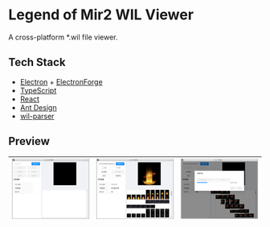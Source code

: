 # Legend of Mir2 WIL Viewer

A cross-platform *.wil file viewer.

## Tech Stack

- [Electron](https://www.electronjs.org/) + [ElectronForge](https://electronforge.io/)
- [TypeScript](https://www.typescriptlang.org/)
- [React](https://reactjs.org/)
- [Ant Design](https://ant.design/)
- [wil-parser](https://github.com/XadillaX/wil-parser)

## Preview

| ![1](./preview/1.png) | ![2](./preview/2.png) | ![3](./preview/3.png) |
|-----------------------|-----------------------|-----------------------|

